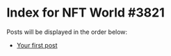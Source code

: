 # Index for NFT World #3821
Posts will be displayed in the order below:

- [Your first post](./001-first.md)

